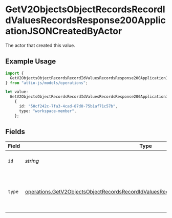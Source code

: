 # GetV2ObjectsObjectRecordsRecordIdValuesRecordsResponse200ApplicationJSONCreatedByActor

The actor that created this value.

## Example Usage

```typescript
import {
  GetV2ObjectsObjectRecordsRecordIdValuesRecordsResponse200ApplicationJSONCreatedByActor,
} from "attio-js/models/operations";

let value:
  GetV2ObjectsObjectRecordsRecordIdValuesRecordsResponse200ApplicationJSONCreatedByActor =
    {
      id: "50cf242c-7fa3-4cad-87d0-75b1af71c57b",
      type: "workspace-member",
    };
```

## Fields

| Field                                                                                                                                                                                              | Type                                                                                                                                                                                               | Required                                                                                                                                                                                           | Description                                                                                                                                                                                        |
| -------------------------------------------------------------------------------------------------------------------------------------------------------------------------------------------------- | -------------------------------------------------------------------------------------------------------------------------------------------------------------------------------------------------- | -------------------------------------------------------------------------------------------------------------------------------------------------------------------------------------------------- | -------------------------------------------------------------------------------------------------------------------------------------------------------------------------------------------------- |
| `id`                                                                                                                                                                                               | *string*                                                                                                                                                                                           | :heavy_minus_sign:                                                                                                                                                                                 | An ID to identify the actor.                                                                                                                                                                       |
| `type`                                                                                                                                                                                             | [operations.GetV2ObjectsObjectRecordsRecordIdValuesRecordsResponse200ApplicationJSONType](../../models/operations/getv2objectsobjectrecordsrecordidvaluesrecordsresponse200applicationjsontype.md) | :heavy_minus_sign:                                                                                                                                                                                 | The type of actor. [Read more information on actor types here](/docs/actors).                                                                                                                      |
